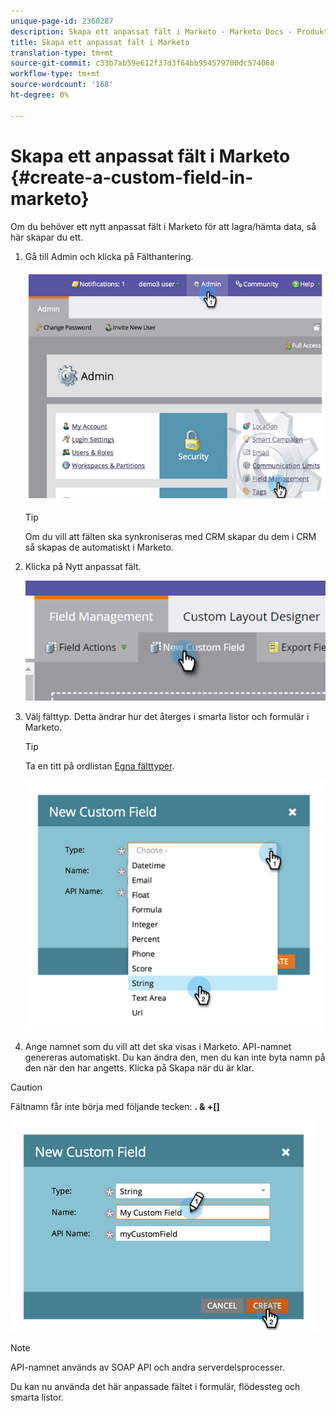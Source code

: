 ```yaml
---
unique-page-id: 2360287
description: Skapa ett anpassat fält i Marketo - Marketo Docs - Produktdokumentation
title: Skapa ett anpassat fält i Marketo
translation-type: tm+mt
source-git-commit: c33b7ab59e612f37d3f64bb954579700dc574068
workflow-type: tm+mt
source-wordcount: '168'
ht-degree: 0%

---
```



# Skapa ett anpassat fält i Marketo {#create-a-custom-field-in-marketo}

Om du behöver ett nytt anpassat fält i Marketo för att lagra/hämta data, så här skapar du ett.

1. Gå till Admin och klicka på Fälthantering.

   ![](assets/image2014-9-24-13-3a46-3a26.png)

   >[!TIP]
   >
   >Om du vill att fälten ska synkroniseras med CRM skapar du dem i CRM så skapas de automatiskt i Marketo.

1. Klicka på Nytt anpassat fält.

   ![](assets/two.png)

1. Välj fälttyp. Detta ändrar hur det återges i smarta listor och formulär i Marketo.

   >[!TIP]
   >
   >Ta en titt på ordlistan [Egna fälttyper](custom-field-type-glossary.md).

   ![](assets/image2014-9-24-13-3a47-3a42.png)

1. Ange namnet som du vill att det ska visas i Marketo. API-namnet genereras automatiskt. Du kan ändra den, men du kan inte byta namn på den när den har angetts. Klicka på Skapa när du är klar.

>[!CAUTION]
>
>Fältnamn får inte börja med följande tecken: **. &amp; +[]**

![](assets/image2014-9-24-13-3a48-3a26.png)

>[!NOTE]
>
>API-namnet används av SOAP API och andra serverdelsprocesser.

Du kan nu använda det här anpassade fältet i formulär, flödessteg och smarta listor.